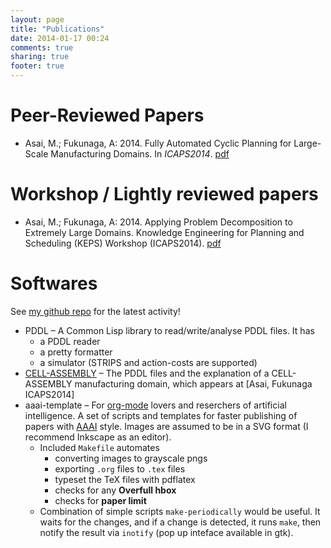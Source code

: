 ```yaml
---
layout: page
title: "Publications"
date: 2014-01-17 00:24
comments: true
sharing: true
footer: true
---
```


# Peer-Reviewed Papers

-   Asai, M.; Fukunaga, A: 2014. Fully Automated Cyclic Planning for Large-Scale
    Manufacturing Domains. In *ICAPS2014*. [pdf](icaps14.pdf)

# Workshop / Lightly reviewed papers

-   Asai, M.; Fukunaga, A: 2014. Applying Problem Decomposition to Extremely Large
    Domains. Knowledge Engineering for Planning and Scheduling (KEPS) Workshop
    (ICAPS2014). [pdf](keps14.pdf)

# Softwares

See [my github repo](https://github.com/guicho271828) for the latest activity!

-   PDDL &#x2013; A Common Lisp library to read/write/analyse PDDL files. It has
    -   a PDDL reader
    -   a pretty formatter
    -   a simulator (STRIPS and action-costs are supported)
-   [CELL-ASSEMBLY](https://github.com/guicho271828/cell-assembly-pddl-models) &#x2013; The PDDL files and the explanation of a CELL-ASSEMBLY
    manufacturing domain, which appears at [Asai, Fukunaga ICAPS2014]
-   aaai-template &#x2013; For [org-mode](http://orgmode.org/) lovers and reserchers of artificial intelligence. A
    set of scripts and templates for faster publishing of papers with [AAAI](http://www.aaai.org/)
    style. Images are assumed to be in a SVG format (I recommend Inkscape as an
    editor).
    -   Included `Makefile` automates
        -   converting images to grayscale pngs
        -   exporting `.org` files to `.tex` files
        -   typeset the TeX files with pdflatex
        -   checks for any **Overfull hbox**
        -   checks for **paper limit**
    -   Combination of simple scripts `make-periodically`
        would be useful. It waits for the changes, and if a change is detected, it runs
        `make`, then notify the result via `inotify` (pop up inteface available in gtk).
